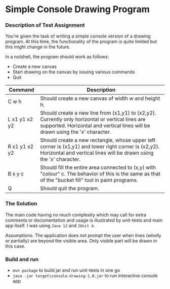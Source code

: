 # Simple Console Drawing Program #

### Description of Test Assignment ###

You're given the task of writing a simple console version of a drawing program. At this time, the functionality of the program is quite limited but this might change in the future.
 
In a nutshell, the program should work as follows:

* Create a new canvas
* Start drawing on the canvas by issuing various commands
* Quit  

| Command 		      | Description
----------------------|------------------------------------------------------------------------------
| C w h               | Should create a new canvas of width w and height h.
| L x1 y1 x2 y2       | Should create a new line from (x1,y1) to (x2,y2). Currently only horizontal or vertical lines are supported. Horizontal and vertical lines will be drawn using the 'x' character.
| R x1 y1 x2 y2       | Should create a new rectangle, whose upper left corner is (x1,y1) and lower right corner is (x2,y2). Horizontal and vertical lines will be drawn using the 'x' character.
| B x y c             | Should fill the entire area connected to (x,y) with "colour" c. The behavior of this is the same as that of the "bucket fill" tool in paint programs.
| Q                   | Should quit the program. 

### The Solution ###

The main code having no much complexity which may call for extra comments or documentation and usage is illustrated by unit-tests and main app itself. I was using `Java 12` and `JUnit 4`.

Assumptions. The application does not prompt the user when lines (wholly or partially) are beyond the visible area. Only visible part will be drawn in this case.
 
### Build and run ###

*  `mvn package` to build jar and run unit-tests in one go
*  `java -jar target\console-drawing-1.0.jar` to run interactive console app 
